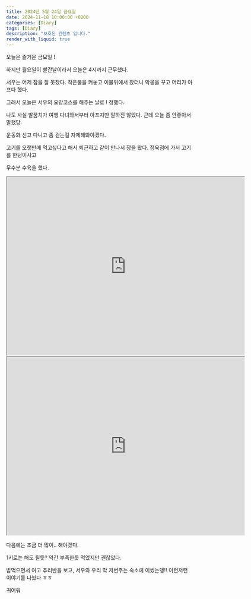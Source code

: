 ```yaml
---
title: 2024년 5월 24일 금요일
date: 2024-11-18 10:00:00 +0200
categories: [Diary]
tags: [Diary]
description: "보호된 컨텐츠 입니다."
render_with_liquid: true
---
```



오늘은 즐거운 금묘일 !



하지만 월요일이 빨간날이라서 오늘은 4시까지 근무했다.



서우는 어제 잠을 잘 못잤다. 작은불을 켜놓고 이불위에서 잤더니 악몽을 꾸고 머리가 아프다 했다.



그래서 오늘은 서우의 요양코스를 해주는 날로 ! 정했다.



나도 사실 발꿈치가 여행 다녀와서부터 아프지만 말하진 않았다. 근데 오늘 좀 안좋아서 말했당. 



운동화 신고 다니고 좀 걷는걸 자제해봐야겠다.



고기를 오랫만에 먹고싶다고 해서 퇴근하고 같이 만나서 장을 봤다. 정육점에 가서 고기를 한덩이사고



무수분 수육을 했다. 

<iframe src="https://drive.google.com/file/d/1U-Kw7S1iJNgl2CjmVKh1BMk-bSkisIaT/preview" width="640" height="480" allow="autoplay"></iframe>

<iframe src="https://drive.google.com/file/d/1jyz8HEDsMN77gVhFBtQ5kWs2NShuMZjI/preview" width="640" height="480" allow="autoplay"></iframe>





다음에는 조금 더 많이.. 해야겠다.

1키로는 해도 될듯? 약간 부족한듯 먹었지만 괜찮았다.



밥먹으면서 여고 추리반을 보고, 서우와 우리 막 저번주는 숙소에 이썼는뎅!! 이런저런 이야기를 나눴다 ㅎㅎ 



귀여워
